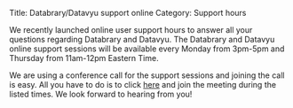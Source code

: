 Title: Databrary/Datavyu support online
Category: Support hours

We recently launched online user support hours to answer all your questions regarding Databrary and Datavyu. 
The Databrary and Datavyu online support sessions will be available every Monday from 3pm-5pm and Thursday from 11am-12pm Eastern Time.

We are using a conference call for the support sessions and joining the call is easy. All you have to do is to click [here](https://bluejeans.com/databrary/) and join the meeting during the listed times. We look forward to hearing from you!